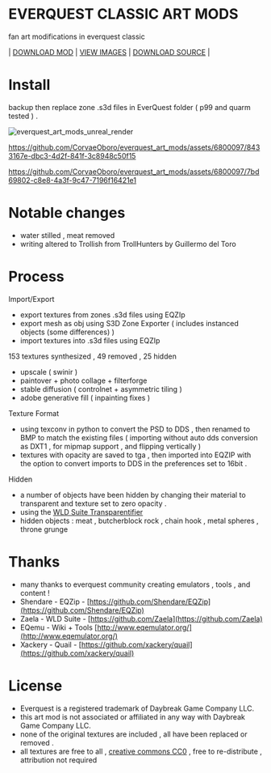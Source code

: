 # EVERQUEST CLASSIC ART MODS
fan art modifications in everquest classic 

| [DOWNLOAD MOD]( https://github.com/CorvaeOboro/everquest_art_mods/releases/download/everquest_art_mods_20231117/everquest_art_mods_innothule_grobb_20231117.zip)    |   [VIEW IMAGES]( https://corvaeoboro.github.io/everquest_art_mods/everquest_art_mods_all.htm )   |    [DOWNLOAD SOURCE]( https://github.com/CorvaeOboro/everquest_art_mods/archive/refs/heads/main.zip ) | 

# Install 
backup then replace zone .s3d files in EverQuest folder ( p99 and quarm tested ) . 

![everquest_art_mods_unreal_render](https://raw.githubusercontent.com/CorvaeOboro/everquest_art_mods/master/docs/everquest_art_mod_unreal_20231117.gif?raw=true "everquest_art_mods_unreal_render")


https://github.com/CorvaeOboro/everquest_art_mods/assets/6800097/8433167e-dbc3-4d2f-841f-3c8948c50f15


https://github.com/CorvaeOboro/everquest_art_mods/assets/6800097/7bd69802-c8e8-4a3f-9c47-7196f16421e1


# Notable changes 
- water stilled , meat removed 
- writing altered to Trollish from TrollHunters by Guillermo del Toro

# Process 
Import/Export
- export textures from zones .s3d files using EQZIp 
- export mesh as obj using S3D Zone Exporter ( includes instanced objects (some differences) )
- import textures into .s3d files using EQZIp

153 textures synthesized , 49 removed , 25 hidden
- upscale ( swinir ) 
- paintover + photo collage + filterforge
- stable diffusion ( controlnet + asymmetric tiling ) 
- adobe generative fill ( inpainting fixes )

Texture Format  
- using texconv in python to convert the PSD to DDS , then renamed to BMP to match the existing files ( importing without auto dds conversion as DXT1 , for mipmap support , and flipping vertically )
- textures with opacity are saved to tga , then imported into EQZIP with the option to convert imports to DDS in the preferences set to 16bit .

Hidden
- a number of objects have been hidden by changing their material to transparent and texture set to zero opacity . 
- using the [WLD Suite Transparentifier](https://docs.eqemu.io/server/zones/customizing-zones/wld-editor-suite/#instructions_1)
- hidden objects : meat , butcherblock rock , chain hook , metal spheres , throne grunge

# Thanks
- many thanks to everquest community creating emulators , tools , and content !
- Shendare - EQZip - [https://github.com/Shendare/EQZip](https://github.com/Shendare/EQZip)
- Zaela - WLD Suite - [https://github.com/Zaela](https://github.com/Zaela)
- EQemu - Wiki + Tools [http://www.eqemulator.org/](http://www.eqemulator.org/)
- Xackery - Quail - [https://github.com/xackery/quail](https://github.com/xackery/quail)

# License
- Everquest is a registered trademark of Daybreak Game Company LLC.  
- this art mod is not associated or affiliated in any way with Daybreak Game Company LLC.
- none of the original textures are included , all have been replaced or removed .
- all textures are free to all , [creative commons CC0](https://creativecommons.org/publicdomain/zero/1.0/) , free to re-distribute , attribution not required
